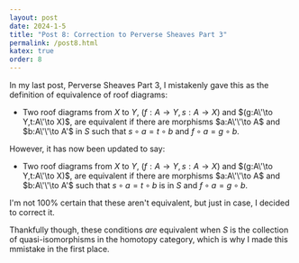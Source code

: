 ```yaml
---
layout: post
date: 2024-1-5
title: "Post 8: Correction to Perverse Sheaves Part 3"
permalink: /post8.html
katex: true
order: 8
---
```


In my last post, Perverse Sheaves Part 3, I mistakenly gave this as the definition of equivalence of roof diagrams:

- Two roof diagrams from $X$ to $Y$, $(f:A\to Y, s:A\to X)$ and $(g:A\'\to Y,t:A\'\to X)$, are equivalent if there are morphisms $a:A\'\'\to A$ and $b:A\'\'\to A'$ in $S$ such that $s\circ a = t\circ b$ and $f\circ a=g\circ b$.

However, it has now been updated to say:

- Two roof diagrams from $X$ to $Y$, $(f:A\to Y, s:A\to X)$ and $(g:A\'\to Y,t:A\'\to X)$, are equivalent if there are morphisms $a:A\'\'\to A$ and $b:A\'\'\to A'$ such that $s\circ a = t\circ b$ is in $S$ and $f\circ a=g\circ b$.

I'm not 100% certain that these aren't equivalent, but just in case, I decided to correct it.

Thankfully though, these conditions *are* equivalent when $S$ is the collection of quasi-isomorphisms in the homotopy category, which is why I made this mmistake in the first place.